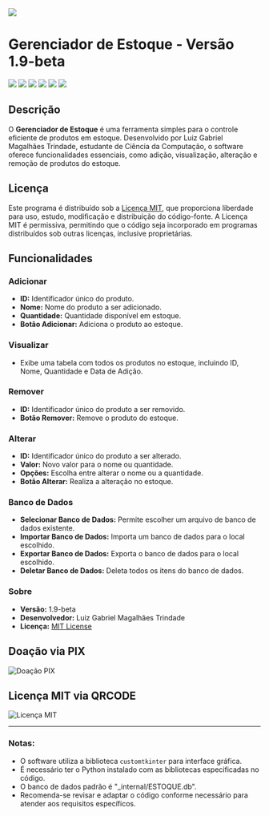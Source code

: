 <image src="https://www.licen.cc/images/license-logos/licen.cc-mit.png">

# Gerenciador de Estoque - Versão 1.9-beta

<image src="screenshots/adicionar.png">
<image src="screenshots/visualizar.png">
<image src="screenshots/remover.png">
<image src="screenshots/alterar.png">
<image src="screenshots/database.png">
<image src="screenshots/sobre.png">

## Descrição
O **Gerenciador de Estoque** é uma ferramenta simples para o controle eficiente de produtos em estoque. Desenvolvido por Luiz Gabriel Magalhães Trindade, estudante de Ciência da Computação, o software oferece funcionalidades essenciais, como adição, visualização, alteração e remoção de produtos do estoque.

## Licença
Este programa é distribuído sob a [Licença MIT](https://mit-license.org/), que proporciona liberdade para uso, estudo, modificação e distribuição do código-fonte. A Licença MIT é permissiva, permitindo que o código seja incorporado em programas distribuídos sob outras licenças, inclusive proprietárias.

## Funcionalidades

### Adicionar
- **ID:** Identificador único do produto.
- **Nome:** Nome do produto a ser adicionado.
- **Quantidade:** Quantidade disponível em estoque.
- **Botão Adicionar:** Adiciona o produto ao estoque.

### Visualizar
- Exibe uma tabela com todos os produtos no estoque, incluindo ID, Nome, Quantidade e Data de Adição.

### Remover
- **ID:** Identificador único do produto a ser removido.
- **Botão Remover:** Remove o produto do estoque.

### Alterar
- **ID:** Identificador único do produto a ser alterado.
- **Valor:** Novo valor para o nome ou quantidade.
- **Opções:** Escolha entre alterar o nome ou a quantidade.
- **Botão Alterar:** Realiza a alteração no estoque.

### Banco de Dados
- **Selecionar Banco de Dados:** Permite escolher um arquivo de banco de dados existente.
- **Importar Banco de Dados:** Importa um banco de dados para o local escolhido.
- **Exportar Banco de Dados:** Exporta o banco de dados para o local escolhido.
- **Deletar Banco de Dados:** Deleta todos os itens do banco de dados.

### Sobre
- **Versão:** 1.9-beta
- **Desenvolvedor:** Luiz Gabriel Magalhães Trindade
- **Licença:** [MIT License](https://mit-license.org/)

## Doação via PIX
![Doação PIX](dev_pix.png)

## Licença MIT via QRCODE
![Licença MIT](MIT_LICENSE_QRCODE.png)

---

### Notas:
- O software utiliza a biblioteca `customtkinter` para interface gráfica.
- É necessário ter o Python instalado com as bibliotecas especificadas no código.
- O banco de dados padrão é "_internal/ESTOQUE.db".
- Recomenda-se revisar e adaptar o código conforme necessário para atender aos requisitos específicos.
